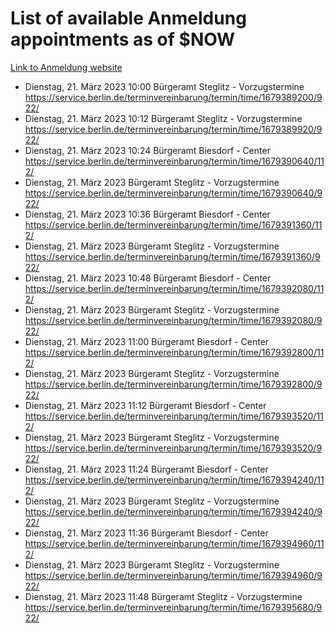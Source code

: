 # List of available Anmeldung appointments as of $NOW
[Link to Anmeldung website](https://service.berlin.de/terminvereinbarung/termin/tag.php?termin=1&anliegen[]=120686&dienstleisterlist=122210,122217,327316,122219,327312,122227,327314,122231,327346,122243,327348,122254,122252,329742,122260,329745,122262,329748,122271,327278,122273,327274,122277,327276,330436,122280,327294,122282,327290,122284,327292,122291,327270,122285,327266,122286,327264,122296,327268,150230,329760,122297,327286,122294,327284,122312,329763,122314,329775,122304,327330,122311,327334,122309,327332,317869,122281,327352,122279,329772,122283,122276,327324,122274,327326,122267,329766,122246,327318,122251,327320,122257,327322,122208,327298,122226,327300&herkunft=http%3A%2F%2Fservice.berlin.de%2Fdienstleistung%2F120686%2F)
- Dienstag, 21. März 2023 10:00 Bürgeramt Steglitz - Vorzugstermine https://service.berlin.de/terminvereinbarung/termin/time/1679389200/922/
- Dienstag, 21. März 2023 10:12 Bürgeramt Steglitz - Vorzugstermine https://service.berlin.de/terminvereinbarung/termin/time/1679389920/922/
- Dienstag, 21. März 2023 10:24 Bürgeramt Biesdorf - Center https://service.berlin.de/terminvereinbarung/termin/time/1679390640/112/
- Dienstag, 21. März 2023  Bürgeramt Steglitz - Vorzugstermine https://service.berlin.de/terminvereinbarung/termin/time/1679390640/922/
- Dienstag, 21. März 2023 10:36 Bürgeramt Biesdorf - Center https://service.berlin.de/terminvereinbarung/termin/time/1679391360/112/
- Dienstag, 21. März 2023  Bürgeramt Steglitz - Vorzugstermine https://service.berlin.de/terminvereinbarung/termin/time/1679391360/922/
- Dienstag, 21. März 2023 10:48 Bürgeramt Biesdorf - Center https://service.berlin.de/terminvereinbarung/termin/time/1679392080/112/
- Dienstag, 21. März 2023  Bürgeramt Steglitz - Vorzugstermine https://service.berlin.de/terminvereinbarung/termin/time/1679392080/922/
- Dienstag, 21. März 2023 11:00 Bürgeramt Biesdorf - Center https://service.berlin.de/terminvereinbarung/termin/time/1679392800/112/
- Dienstag, 21. März 2023  Bürgeramt Steglitz - Vorzugstermine https://service.berlin.de/terminvereinbarung/termin/time/1679392800/922/
- Dienstag, 21. März 2023 11:12 Bürgeramt Biesdorf - Center https://service.berlin.de/terminvereinbarung/termin/time/1679393520/112/
- Dienstag, 21. März 2023  Bürgeramt Steglitz - Vorzugstermine https://service.berlin.de/terminvereinbarung/termin/time/1679393520/922/
- Dienstag, 21. März 2023 11:24 Bürgeramt Biesdorf - Center https://service.berlin.de/terminvereinbarung/termin/time/1679394240/112/
- Dienstag, 21. März 2023  Bürgeramt Steglitz - Vorzugstermine https://service.berlin.de/terminvereinbarung/termin/time/1679394240/922/
- Dienstag, 21. März 2023 11:36 Bürgeramt Biesdorf - Center https://service.berlin.de/terminvereinbarung/termin/time/1679394960/112/
- Dienstag, 21. März 2023  Bürgeramt Steglitz - Vorzugstermine https://service.berlin.de/terminvereinbarung/termin/time/1679394960/922/
- Dienstag, 21. März 2023 11:48 Bürgeramt Steglitz - Vorzugstermine https://service.berlin.de/terminvereinbarung/termin/time/1679395680/922/
